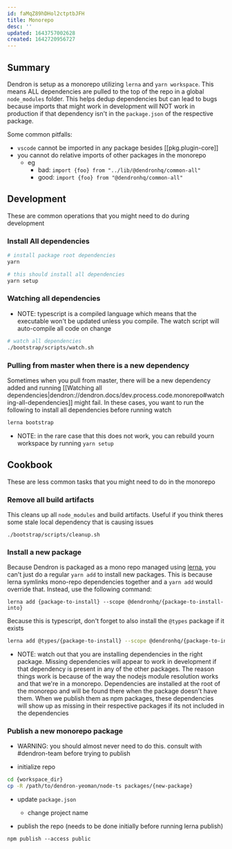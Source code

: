 ```yaml
---
id: faMqZ89hDHol2ctptbJFH
title: Monorepo
desc: ''
updated: 1643757002628
created: 1642720956727
---
```


## Summary

Dendron is setup as a monorepo utilizing `lerna` and `yarn workspace`. 
This means ALL dependencies are pulled to the top of the repo in a global `node_modules` folder.
This helps dedup dependencies but can lead to bugs because imports that might work in development will NOT work in production if that dependency isn't in the `package.json` of the respective package.

Some common pitfalls:

- `vscode` cannot be imported in any package besides [[pkg.plugin-core]]
- you cannot do relative imports of other packages in the monorepo 
    - eg 
        - bad: `import {foo} from "../lib/@dendronhq/common-all"` 
        - good: `import {foo} from "@dendronhq/common-all"` 

## Development

These are common operations that you might need to do during development

### Install All dependencies

```bash
# install package root dependencies
yarn

# this should install all dependencies
yarn setup
```

### Watching all dependencies
- NOTE: typescript is a compiled language which means that the executable won't be updated unless you compile. The watch script will auto-compile all code on change


```sh
# watch all dependencies
./bootstrap/scripts/watch.sh
```

### Pulling from master when there is a new dependency

Sometimes when you pull from master, there will be a new dependency added and running [[Watching all dependencies|dendron://dendron.docs/dev.process.code.monorepo#watching-all-dependencies]] might fail. 
In these cases, you want to run the following to install all dependencies before running watch

```sh
lerna bootstrap
```

- NOTE: in the rare case that this does not work, you can rebuild yourn workspace by running `yarn setup`

## Cookbook

These are less common tasks that you might need to do in the monorepo

### Remove all build artifacts

This cleans up all `node_modules` and build artifacts. Useful if you think theres some stale local dependency that is causing issues

```
./bootstrap/scripts/cleanup.sh
```

### Install a new package

Because Dendron is packaged as a mono repo managed using [lerna](https://github.com/lerna/lerna), you can't just do a regular `yarn add` to install new packages. This is because lerna symlinks mono-repo dependencies together and a `yarn add` would override that. Instead, use the following command:

```
lerna add {package-to-install} --scope @dendronhq/{package-to-install-into}
```

Because this is typescript, don't forget to also install the `@types` package if it exists

```bash
lerna add @types/{package-to-install} --scope @dendronhq/{package-to-install-into}
```

- NOTE: watch out that you are installing dependencies in the right package. Missing dependencies will appear to work in development if that dependency is present in any of the other packages. The reason things work is because of the way the nodejs module resolution works and that we're in a monorepo. Dependencies are installed at the root of the monorepo and will be found there when the package doesn't have them. When we publish them as npm packages, these dependencies will show up as missing in their respective packages if its not included in the dependencies


### Publish a new monorepo package

- WARNING: you should almost never need to do this. consult with #dendron-team before trying to publish

- initialize repo

```bash
cd {workspace_dir}
cp -R /path/to/dendron-yeoman/node-ts packages/{new-package}
```

- update `package.json`

  - change project name

- publish the repo (needs to be done initially before running lerna publish)

```
npm publish --access public
```
